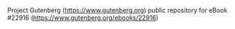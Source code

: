 Project Gutenberg (https://www.gutenberg.org) public repository for eBook #22916 (https://www.gutenberg.org/ebooks/22916)
